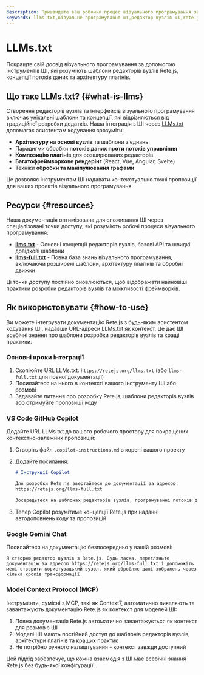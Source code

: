 ```yaml
---
description: Пришвидште ваш робочий процес візуального програмування за допомогою ШІ - Дізнайтеся, як інтегрувати документацію Rete.js з асистентами кодування ШІ для розумнішої розробки редакторів вузлів
keywords: llms.txt,візуальне програмування ші,редактор вузлів ші,rete.js ші,cursor,windsurf,copilot,claude,gemini,chatgpt
---
```


# LLMs.txt

Покращте свій досвід візуального програмування за допомогою інструментів ШІ, які розуміють шаблони редакторів вузлів Rete.js, концепції потоків даних та архітектуру плагінів.

## Що таке LLMs.txt? {#what-is-llms}

Створення редакторів вузлів та інтерфейсів візуального програмування включає унікальні шаблони та концепції, які відрізняються від традиційної розробки додатків. Наша інтеграція з ШІ через [LLMs.txt](https://llmstxt.org/) допомагає асистентам кодування зрозуміти:

- **Архітектуру на основі вузлів** та шаблони з'єднань
- Парадигми обробки **потоків даних проти потоків управління**
- **Композицію плагінів** для розширюваних редакторів
- **Багатофреймворкове рендерінг** (React, Vue, Angular, Svelte)
- Техніки **обробки та маніпулювання графами**

Це дозволяє інструментам ШІ надавати контекстуально точні пропозиції для ваших проектів візуального програмування.

## Ресурси {#resources}

Наша документація оптимізована для споживання ШІ через спеціалізовані точки доступу, які розуміють робочі процеси візуального програмування:

- **[llms.txt](https://retejs.org/llms.txt)** - Основні концепції редакторів вузлів, базові API та швидкі довідкові шаблони
- **[llms-full.txt](https://retejs.org/llms-full.txt)** - Повна база знань візуального програмування, включаючи розширені шаблони, архітектуру плагінів та обробні движки

Ці точки доступу постійно оновлюються, щоб відображати найновіші практики розробки редакторів вузлів та можливості фреймворків.

## Як використовувати {#how-to-use}

Ви можете інтегрувати документацію Rete.js з будь-яким асистентом кодування ШІ, надавши URL-адреси LLMs.txt як контекст. Це дає ШІ всебічні знання про шаблони розробки редакторів вузлів та кращі практики.

### Основні кроки інтеграції

1. Скопіюйте URL LLMs.txt: `https://retejs.org/llms.txt` (або `llms-full.txt` для повної документації)
2. Посилайтеся на нього в контексті вашого інструменту ШІ або розмові
3. Задавайте питання про розробку Rete.js, шаблони редакторів вузлів або отримуйте пропозиції коду

### VS Code GitHub Copilot

Додайте URL LLMs.txt до вашого робочого простору для покращених контекстно-залежних пропозицій:

1. Створіть файл `.copilot-instructions.md` в корені вашого проекту
2. Додайте посилання:
   ```markdown
   # Інструкції Copilot

   Для розробки Rete.js звертайтеся до документації за адресою:
   https://retejs.org/llms-full.txt

   Зосередьтеся на шаблонах редакторів вузлів, програмуванні потоків даних та архітектурі плагінів.
   ```

3. Тепер Copilot розумітиме концепції Rete.js при наданні автодоповнень коду та пропозицій

### Google Gemini Chat

Посилайтеся на документацію безпосередньо у вашій розмові:

```
Я створюю редактор вузлів з Rete.js. Будь ласка, перегляньте документацію за адресою https://retejs.org/llms-full.txt і допоможіть мені створити користувацький вузол, який обробляє дані зображень через кілька кроків трансформації.
```

### Model Context Protocol (MCP)

Інструменти, сумісні з MCP, такі як Context7, автоматично виявляють та завантажують документацію Rete.js як контекст для моделей ШІ:

1. Повна документація Rete.js автоматично завантажується як контекст для розмов з ШІ
2. Моделі ШІ мають постійний доступ до шаблонів редакторів вузлів, архітектури плагінів та кращих практик
3. Не потрібно ручного налаштування - контекст завжди доступний

Цей підхід забезпечує, що кожна взаємодія з ШІ має всебічні знання Rete.js без будь-якої конфігурації.